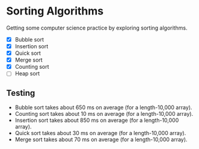 # Sorting Algorithms
Getting some computer science practice by exploring sorting algorithms.

- [x] Bubble sort
- [x] Insertion sort
- [x] Quick sort
- [x] Merge sort
- [x] Counting sort
- [ ] Heap sort

## Testing
- Bubble sort takes about 650 ms on average (for a length-10,000 array).
- Counting sort takes about 10 ms on average (for a length-10,000 array).
- Insertion sort takes about 850 ms on average (for a length-10,000 array).
- Quick sort takes about 30 ms on average (for a length-10,000 array).
- Merge sort takes about 70 ms on average (for a length-10,000 array).

